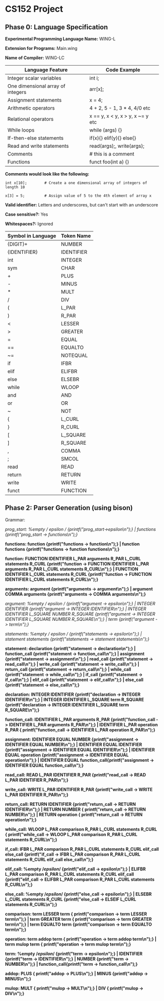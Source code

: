 # CS152 Project

## Phase 0: Language Specification

**Experimental Programming Language Name:** WING-L

**Extension for Programs:** Main.wing

**Name of Compiler:** WING-LC

| Language Feature                   | Code Example                    |
| ---------------------------------- | ------------------------------- |
| Integer scalar variables           | int i;                          |
| One dimensional array of integers  | arr[x];                         |
| Assignment statements              | x = 4;                          |
| Arithmetic operators               | 4 + 2, 5 - 1, 3 * 4, 4/0 etc    |
| Relational operators               | x == y, x < y, x > y, x ~= y etc|
| While loops                        | while (args) {}                 |
| If-then-else statements            | if(x){} elif(y){} else{}        |
| Read and write statements          | read(args);, write(args);       |
| Comments                           | # this is a comment             |
| Functions                          | funct foo(int a) {}             |

**Comments would look like the following:** 

```
int x[10];        # Create a one dimensional array of integers of length 10

x[3] = 5;         # Assign value of 5 to the 4th element of array x
```

**Valid identifier:** Letters and underscores, but can't start with an underscore

**Case sensitive?:** Yes

**Whitespaces?:** Ignored

| Symbol in Language | Token Name |
| ------------------ | ---------- |
| {DIGIT}+           | NUMBER     |
| {IDENTIFIER}       | IDENTIFIER |
| int                | INTEGER    |
| sym                | CHAR       |
| +                  | PLUS       |
| -                  | MINUS      |
| *                  | MULT       |
| /                  | DIV        |
| (                  | L_PAR      |
| )                  | R_PAR      |
| <                  | LESSER     |
| >                  | GREATER    |
| =                  | EQUAL      |
| ==                 | EQUALTO    |
| ~=                 | NOTEQUAL   |
| if                 | IFBR       |
| elif               | ELIFBR     |
| else               | ELSEBR     |
| while              | WLOOP      | 
| and                | AND        |
| or                 | OR         |
| ~                  | NOT        |
| {                  | L_CURL     |
| }                  | R_CURL     |
| [                  | L_SQUARE   |
| ]                  | R_SQUARE   |
| ,                  | COMMA      |
| ;                  | SMCOL      |
| read               | READ       |
| return             | RETURN     |
| write              | WRITE      |
| funct              | FUNCTION   |

## Phase 2: Parser Generation (using bison)

Grammar: 

**prog_start: %empty /* epsilon */ {printf("prog_start->epsilon\n");}
	| functions {printf("prog_start -> functions\n");}**

**functions: function {printf("functions -> function\n");}
	| function functions {printf("functions -> function functions\n");}**

**function: FUNCTION IDENTIFIER L_PAR arguments R_PAR L_CURL statements R_CURL {printf("function -> FUNCTION IDENTIFIER L_PAR arguments R_PAR L_CURL statements R_CURL\n");}
	| FUNCTION IDENTIFIER L_CURL statements R_CURL {printf("function -> FUNCTION IDENTIFIER L_CURL statements R_CURL\n");}**

**arguments: argument {printf("arguments -> argument\n");}
	| argument COMMA arguments {printf("arguments -> COMMA arguments\n");}**

**argument: %empty /* epsilon */ {printf("argument -> epsilon\n");}
	| INTEGER IDENTIFIER {printf("argument -> INTEGER IDENTIFIER\n");}
        | INTEGER IDENTIFIER L_SQUARE NUMBER R_SQUARE {printf("argument -> INTEGER IDENTIFIER L_SQUARE NUMBER R_SQUARE\n");}
	| term {printf("argument -> term\n");}**

**statements: %empty /* epsilon */ {printf("statements -> epsilon\n");}
	| statement statements {printf("statements -> statement statements\n");}**

**statement: declaration {printf("statement -> declaration\n");}
        | function_call {printf("statement -> function_call\n");}
	| assignment {printf("statement -> assignment\n");}
	| read_call   {printf("statement -> read_call\n");}
	| write_call {printf("statement -> write_call\n");}
	| return_call {printf("statement -> return_call\n");}
	| while_call {printf("statement -> while_call\n");}
	| if_call {printf("statement -> if_call\n");}
	| elif_call {printf("statement -> elif_call\n");}
	| else_call {printf("statement -> else_call\n");}**
	
**declaration: INTEGER IDENTIFIER {printf("declaration -> INTEGER IDENTIFIER\n");}
	| INTEGER IDENTIFIER L_SQUARE term R_SQUARE {printf("declaration -> INTEGER IDENTIFIER L_SQUARE term R_SQUARE\n");}**

**function_call: IDENTIFIER L_PAR arguments R_PAR {printf("function_call -> IDENTIFIER L_PAR arguments R_PAR\n");}
	| IDENTIFIER L_PAR operation R_PAR { printf("function_call -> IDENTIFIER L_PAR operation R_PAR\n");}**

**assignment: IDENTIFIER EQUAL NUMBER {printf("assignment -> IDENTIFIER EQUAL NUMBER\n");}
	| IDENTIFIER EQUAL IDENTIFIER {printf("assignment -> IDENTIFIER EQUAL IDENTIFIER\n");}
	| IDENTIFIER EQUAL operation {printf("assignment -> IDENTIFIER EQUAL operation\n");}
	| IDENTIFIER EQUAL function_call{printf("assignment -> IDENTIFIER EQUAL function_call\n");}**

**read_call: READ L_PAR IDENTIFIER R_PAR {printf("read_call -> READ L_PAR IDENTIFIER R_PAR\n");}**

**write_call: WRITE L_PAR IDENTIFIER R_PAR {printf("write_call -> WRITE L_PAR IDENTIFIER R_PAR\n");}**

**return_call: RETURN IDENTIFIER {printf("return_call -> RETURN IDENTIFIER\n");}
	| RETURN NUMBER { printf("return_call -> RETURN NUMBER\n");}
	| RETURN operation { printf("return_call -> RETURN operation\n");}**

**while_call: WLOOP L_PAR comparison R_PAR L_CURL statements R_CURL { printf("while_call -> WLOOP L_PAR comparison R_PAR L_CURL statements R_CURL\n");}**

**if_call: IFBR L_PAR comparison R_PAR L_CURL statements R_CURL elif_call else_call {printf("if_call -> IFBR L_PAR comparison R_PAR L_CURL statements R_CURL elif_call else_call\n");}**

**elif_call: %empty /*epsilon*/ {printf("elif_call -> epsilon\n");} | ELIFBR L_PAR comparison R_PAR L_CURL statements R_CURL elif_call {printf("elif_call -> ELIFBR L_PAR comparison R_PAR L_CURL statements R_CURL\n");}**

**else_call: %empty /*epsilon*/ {printf("else_call -> epsilon\n");} | ELSEBR L_CURL statements R_CURL {printf("else_call -> ELSEIF L_CURL statements R_CURL\n");}**

**comparison: term LESSER term { printf("comparison -> term LESSER term\n");}
	| term GREATER term { printf("comparison -> term GREATER term\n");}
	| term EQUALTO term {printf("comparison -> term EQUALTO term\n");}**

**operation: term addop term { printf("operation -> term addop term\n");}
	| term mulop term { printf("operation -> term mulop term\n");}**

**term: %empty /*epsilon*/ {printf("term -> epsilon\n");}
	| IDENTIFIER {printf("term -> IDENTIFIER\n");}
	| NUMBER {printf("term -> NUMBER\n");}
	| function_call{printf("term -> function_call\n");}**

**addop: PLUS { printf("addop -> PLUS\n");}
	| MINUS {printf("addop -> MINUS\n");}**

**mulop: MULT { printf("mulop -> MULT\n");}
	| DIV { printf("mulop -> DIV\n");}**
